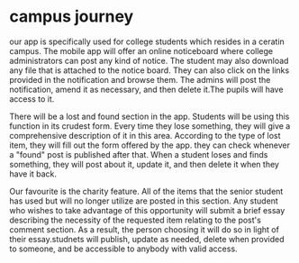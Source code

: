 
# campus journey 
our app is specifically used for college students which resides in a ceratin campus. 
The mobile app will offer an online noticeboard where college administrators can post any kind of notice. The student may also download any file that is attached to the notice board. They can also click on the links provided in the notification and browse them. The admins will post the notification, amend it as necessary, and then delete it.The pupils will have access to it.

There will be a lost and found section in the app. Students will be using this function in its crudest form. Every time they lose something, they will give a comprehensive description of it in this area. According to the type of lost item, they will fill out the form offered by the app. they can check whenever a "found" post is published after that. When a student loses and finds something, they will post about it, update it, and then delete it when they have it back.

Our favourite is the charity feature. All of the items that the senior student has used but will no longer utilize are posted in this section. Any student who wishes to take advantage of this opportunity will submit a brief essay describing the necessity of the requested item relating to the post's comment section. As a result, the person choosing it will do so in light of their essay.studnets will publish, update as needed, delete when provided to someone, and be accessible to anybody with valid access.
